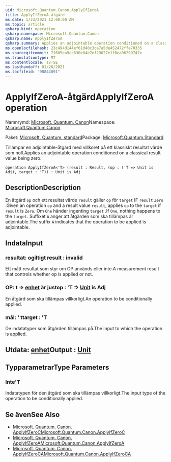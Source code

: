 ```yaml
---
uid: Microsoft.Quantum.Canon.ApplyIfZeroA
title: ApplyIfZeroA-åtgärd
ms.date: 1/23/2021 12:00:00 AM
ms.topic: article
qsharp.kind: operation
qsharp.namespace: Microsoft.Quantum.Canon
qsharp.name: ApplyIfZeroA
qsharp.summary: Applies an adjointable operation conditioned on a classical result value being zero.
ms.openlocfilehash: 23c494d144ef61d40c3ca7a5de452472ffa70335
ms.sourcegitcommit: 71605ea9cc630e84e7ef29027e1f0ea06299747e
ms.translationtype: MT
ms.contentlocale: sv-SE
ms.lasthandoff: 01/26/2021
ms.locfileid: "98844891"
---
```

# <a name="applyifzeroa-operation"></a><span data-ttu-id="f3379-102">ApplyIfZeroA-åtgärd</span><span class="sxs-lookup"><span data-stu-id="f3379-102">ApplyIfZeroA operation</span></span>

<span data-ttu-id="f3379-103">Namnrymd: [Microsoft. Quantum. Canon](xref:Microsoft.Quantum.Canon)</span><span class="sxs-lookup"><span data-stu-id="f3379-103">Namespace: [Microsoft.Quantum.Canon](xref:Microsoft.Quantum.Canon)</span></span>

<span data-ttu-id="f3379-104">Paket: [Microsoft. Quantum. standard](https://nuget.org/packages/Microsoft.Quantum.Standard)</span><span class="sxs-lookup"><span data-stu-id="f3379-104">Package: [Microsoft.Quantum.Standard](https://nuget.org/packages/Microsoft.Quantum.Standard)</span></span>


<span data-ttu-id="f3379-105">Tillämpar en adjointable-åtgärd med villkoret på ett klassiskt resultat värde som noll.</span><span class="sxs-lookup"><span data-stu-id="f3379-105">Applies an adjointable operation conditioned on a classical result value being zero.</span></span>

```qsharp
operation ApplyIfZeroA<'T> (result : Result, (op : ('T => Unit is Adj), target : 'T)) : Unit is Adj
```


## <a name="description"></a><span data-ttu-id="f3379-106">Description</span><span class="sxs-lookup"><span data-stu-id="f3379-106">Description</span></span>

<span data-ttu-id="f3379-107">En åtgärd `op` och ett resultat värde `result` gäller `op` för `target` IF `result` `Zero` .</span><span class="sxs-lookup"><span data-stu-id="f3379-107">Given an operation `op` and a result value `result`, applies `op` to the `target` if `result` is `Zero`.</span></span> <span data-ttu-id="f3379-108">Om `One` händer ingenting `target` .</span><span class="sxs-lookup"><span data-stu-id="f3379-108">If `One`, nothing happens to the `target`.</span></span>
<span data-ttu-id="f3379-109">Suffixet `A` anger att åtgärden som ska tillämpas är adjointable.</span><span class="sxs-lookup"><span data-stu-id="f3379-109">The suffix `A` indicates that the operation to be applied is adjointable.</span></span>

## <a name="input"></a><span data-ttu-id="f3379-110">Indata</span><span class="sxs-lookup"><span data-stu-id="f3379-110">Input</span></span>

### <a name="result--__invalidresult__"></a><span data-ttu-id="f3379-111">resultat: __ogiltigt <Result>__</span><span class="sxs-lookup"><span data-stu-id="f3379-111">result : __invalid<Result>__</span></span>

<span data-ttu-id="f3379-112">Ett mått resultat som styr om OP används eller inte.</span><span class="sxs-lookup"><span data-stu-id="f3379-112">A measurement result that controls whether op is applied or not.</span></span>


### <a name="op--t--unit--is-adj"></a><span data-ttu-id="f3379-113">OP: t => [enhet](xref:microsoft.quantum.lang-ref.unit)  är just</span><span class="sxs-lookup"><span data-stu-id="f3379-113">op : 'T => [Unit](xref:microsoft.quantum.lang-ref.unit)  is Adj</span></span>

<span data-ttu-id="f3379-114">En åtgärd som ska tillämpas villkorligt.</span><span class="sxs-lookup"><span data-stu-id="f3379-114">An operation to be conditionally applied.</span></span>


### <a name="target--t"></a><span data-ttu-id="f3379-115">mål: ' t</span><span class="sxs-lookup"><span data-stu-id="f3379-115">target : 'T</span></span>

<span data-ttu-id="f3379-116">De indatatyper som åtgärden tillämpas på.</span><span class="sxs-lookup"><span data-stu-id="f3379-116">The input to which the operation is applied.</span></span>



## <a name="output--unit"></a><span data-ttu-id="f3379-117">Utdata: [enhet](xref:microsoft.quantum.lang-ref.unit)</span><span class="sxs-lookup"><span data-stu-id="f3379-117">Output : [Unit](xref:microsoft.quantum.lang-ref.unit)</span></span>



## <a name="type-parameters"></a><span data-ttu-id="f3379-118">Typparametrar</span><span class="sxs-lookup"><span data-stu-id="f3379-118">Type Parameters</span></span>

### <a name="t"></a><span data-ttu-id="f3379-119">Inte</span><span class="sxs-lookup"><span data-stu-id="f3379-119">'T</span></span>

<span data-ttu-id="f3379-120">Indatatypen för den åtgärd som ska tillämpas villkorligt.</span><span class="sxs-lookup"><span data-stu-id="f3379-120">The input type of the operation to be conditionally applied.</span></span>

## <a name="see-also"></a><span data-ttu-id="f3379-121">Se även</span><span class="sxs-lookup"><span data-stu-id="f3379-121">See Also</span></span>

- [<span data-ttu-id="f3379-122">Microsoft. Quantum. Canon. ApplyIfZeroC</span><span class="sxs-lookup"><span data-stu-id="f3379-122">Microsoft.Quantum.Canon.ApplyIfZeroC</span></span>](xref:Microsoft.Quantum.Canon.ApplyIfZeroC)
- [<span data-ttu-id="f3379-123">Microsoft. Quantum. Canon. ApplyIfZeroA</span><span class="sxs-lookup"><span data-stu-id="f3379-123">Microsoft.Quantum.Canon.ApplyIfZeroA</span></span>](xref:Microsoft.Quantum.Canon.ApplyIfZeroA)
- [<span data-ttu-id="f3379-124">Microsoft. Quantum. Canon. ApplyIfZeroCA</span><span class="sxs-lookup"><span data-stu-id="f3379-124">Microsoft.Quantum.Canon.ApplyIfZeroCA</span></span>](xref:Microsoft.Quantum.Canon.ApplyIfZeroCA)